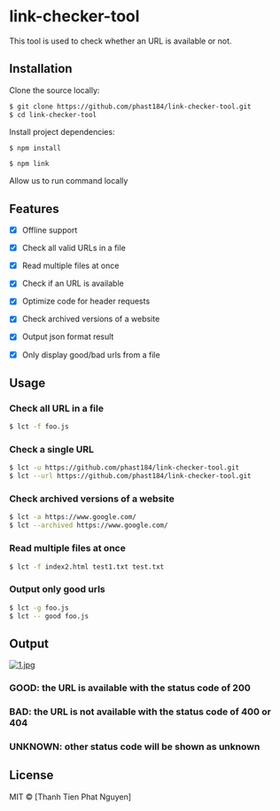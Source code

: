 # link-checker-tool
This tool is used to check whether an URL is available or not.

## Installation
Clone the source locally:

```sh
$ git clone https://github.com/phast184/link-checker-tool.git
$ cd link-checker-tool
```
Install project dependencies:

```sh
$ npm install
```
```sh
$ npm link
```
Allow us to run command locally
## Features

- [x] Offline support
- [x] Check all valid URLs in a file
- [x] Read multiple files at once
- [x] Check if an URL is available
- [x] Optimize code for header requests
- [x] Check archived versions of a website
- [x] Output json format result
- [x] Only display good/bad urls from a file





## Usage

### Check all URL in a file 
```sh
$ lct -f foo.js
```

### Check a single URL
```sh
$ lct -u https://github.com/phast184/link-checker-tool.git
$ lct --url https://github.com/phast184/link-checker-tool.git

```

### Check archived versions of a website
```sh
$ lct -a https://www.google.com/
$ lct --archived https://www.google.com/

```
### Read multiple files at once
```sh
$ lct -f index2.html test1.txt test.txt
```
### Output only good urls 
```sh
$ lct -g foo.js
$ lct -- good foo.js
```

## Output
[![1.jpg](https://i.postimg.cc/L8wZTJND/1.jpg)](https://postimg.cc/Hr0xWkG8)

### GOOD: the URL is available with the status code of 200
### BAD: the URL is not available with the status code of 400 or 404
### UNKNOWN: other status code will be shown as unknown

## License

MIT  © [Thanh Tien Phat Nguyen]
